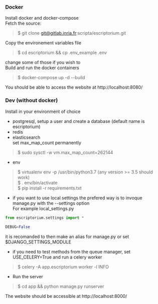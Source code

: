 ### Docker
Install docker and docker-compose  
Fetch the source:  
> $ git clone git@gitlab.inria.fr:scripta/escriptorium.git  

Copy the environement variables file  
> $ cd escriptorium && cp .env_example .env  

change some of those if you wish to  
Build and run the docker containers  
> $ docker-compose up -d --build  
  
You should be able to access the website at http://localhost:8080/  
  
  
### Dev (without docker)  
Install in your environment of choice  
* postgresql, setup a user and create a database (default name is escriptorium)  
* redis  
* elasticsearch  
set max_map_count permanently  
> $ sudo sysctl -w vm.max_map_count=262144  
  
* env  
> $ virtualenv env -p /usr/bin/python3.7 (any version >= 3.5 should work)  
> $ . env/bin/activate  
> $ pip install -r requirements.txt  

  
* if you want to use local settings the prefered way is to invoque manage.py with the --settings option  
For example local_settings.py  
```python
from escriptorium.settings import *  
  
DEBUG=False
```  
  
it is recomanded to then make an alias for manage.py or set $DJANGO_SETTINGS_MODULE 
  
* if you need to test methods from the queue manager, set USE_CELERY=True and run a celery worker  
> $ celery -A app.escriptorium worker -l INFO  
  
* Run the server  
> $ cd app && python manage.py runserver  

The website should be accessible at http://localhost:8000/  
